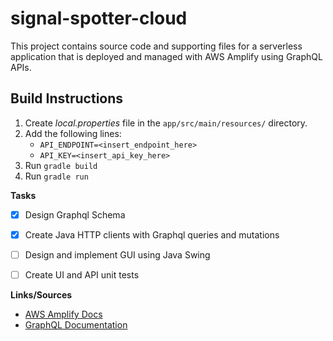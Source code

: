 # signal-spotter-cloud

This project contains source code and supporting files for a serverless application that is deployed and managed with AWS Amplify using GraphQL APIs.

## Build Instructions
1. Create *local.properties* file in the `app/src/main/resources/` directory.
2. Add the following lines: 
    - `API_ENDPOINT=<insert_endpoint_here>`
    - `API_KEY=<insert_api_key_here>`
3. Run `gradle build`
4. Run `gradle run`


**Tasks**
- [x] Design Graphql Schema
- [x] Create Java HTTP clients with Graphql queries and mutations
- [ ] Design and implement GUI using Java Swing
- [ ] Create UI and API unit tests


**Links/Sources**
- [AWS Amplify Docs](https://docs.amplify.aws) 
- [GraphQL Documentation](https://docs.aws.amazon.com/appsync/latest/devguide/graphql-overview.html) 
